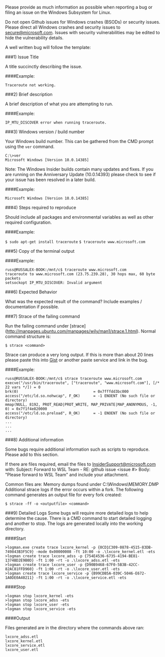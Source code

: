 Please provide as much information as possible when reporting a bug or filing an issue on the Windows Subsystem for Linux.

Do not open Github issues for Windows crashes (BSODs) or security issues.  Please direct all Windows crashes and security issues to secure@microsoft.com.  Issues with security vulnerabilities may be edited to hide the vulnerability details.

A well written bug will follow the template:

###1) Issue Title

A title succinctly describing the issue. 

####Example:

`Traceroute not working.`


###2) Brief description

A brief description of what you are attempting to run.

####Example:

`IP_MTU_DISCOVER error when running traceroute.`

###3) Windows version / build number

Your Windows build number.  This can be gathered from the CMD prompt using the `ver` command.

```
C:\>ver 
Microsoft Windows [Version 10.0.14385] 
``` 

Note: The Windows Insider builds contain many updates and fixes. If you are running on the Anniversary Update (10.0.14393) please check to see if your issue has been resolved in a later build.

####Example:

`Microsoft Windows [Version 10.0.14385]`

###4) Steps required to reproduce

Should include all packages and environmental variables as well as other required configuration.

####Example:

`$ sudo apt-get install traceroute`
`$ traceroute www.microsoft.com`

###5) Copy of the terminal output

####Example:

```
russ@RUSSALEX-BOOK:/mnt/c$ traceroute www.microsoft.com
traceroute to www.microsoft.com (23.75.239.28), 30 hops max, 60 byte packets
setsockopt IP_MTU_DISCOVER: Invalid argument
```

###6) Expected Behavior

What was the expected result of the command?  Include examples / documentation if possible.

###7) Strace of the failing command

Run the failing command under [strace] (http://manpages.ubuntu.com/manpages/wily/man1/strace.1.html).  Normal command structure is:

```                           
$ strace <command> 
```          

Strace can produce a very long output.  If this is more than about 20 lines please paste this into [Gist](https://gist.github.com/) or another paste service and link in the bug.

####Example:

```
russ@RUSSALEX-BOOK:/mnt/c$ strace traceroute www.microsoft.com
execve("/usr/bin/traceroute", ["traceroute", "www.microsoft.com"], [/* 22 vars */]) = 0
brk(0)                                  = 0x7fffdd3bc000
access("/etc/ld.so.nohwcap", F_OK)      = -1 ENOENT (No such file or directory)
mmap(NULL, 8192, PROT_READ|PROT_WRITE, MAP_PRIVATE|MAP_ANONYMOUS, -1, 0) = 0x7f1f4e820000
access("/etc/ld.so.preload", R_OK)      = -1 ENOENT (No such file or directory)
...
...
...
```

###8) Additional information

Some bugs require additional information such as scripts to reproduce.  Please add to this section.

If there are files required, email the files to InsiderSupport@microsoft.com with:
Subject:  Forward to WSL Team - RE: github issue <issue #>
Body:  "Please forward to WSL Team" and include your attachment.

Common files are:
Memory dumps found under C:\Windows\MEMORY.DMP
Additional strace logs if the error occurs within a fork.  The following command generates an output file for every fork created:

``` 
$ strace -ff -o <outputfile> <command> 
```

###9) Detailed Logs
Some bugs will require more detailed logs to help determine the cause.  There is a CMD command to start detailed logging and another to stop.  The logs are generated locally into the working directory.

####Start

``` 
>logman.exe create trace lxcore_kernel -p {0CD1C309-0878-4515-83DB-749843B3F5C9} -mode 0x00000008 -ft 10:00 -o .\lxcore_kernel.etl -ets 
>logman create trace lxcore_adss -p {754E4536-6735-4194-BE81-1374BD2E9B0D} -ft 1:00 -rt -o .\lxcore_adss.etl -ets 
>logman create trace lxcore_user -p {D90B9468-67F0-5B3B-42CC-82AC81FFD960} -ft 1:00 -rt -o .\lxcore_user.etl -ets 
>logman create trace lxcore_service -p {B99CDB5A-039C-5046-E672-1A0DE0A40211} -ft 1:00 -rt -o .\lxcore_service.etl -ets 
``` 

####Stop 

``` 
>logman stop lxcore_kernel -ets
>logman stop lxcore_adss -ets
>logman stop lxcore_user -ets
>logman stop lxcore_service -ets
``` 

####Output

Files generated are in the directory where the commands above ran:

```          
lxcore_adss.etl
lxcore_kernel.etl
lxcore_service.etl
lxcore_user.etl
```
